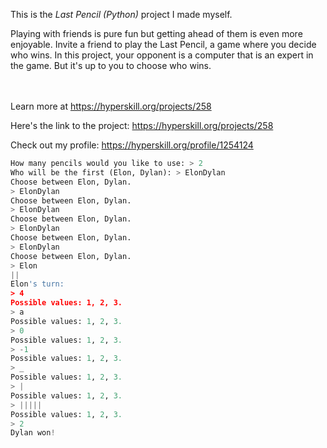 This is the *Last Pencil (Python)* project I made myself.


<p>Playing with friends is pure fun but getting ahead of them is even more enjoyable. Invite a friend to play the Last Pencil, a game where you decide who wins. In this project, your opponent is a computer that is an expert in the game. But it's up to you to choose who wins.</p><br/><br/>Learn more at <a href="https://hyperskill.org/projects/258?utm_source=ide&utm_medium=ide&utm_campaign=ide&utm_content=project-card">https://hyperskill.org/projects/258</a>

Here's the link to the project: https://hyperskill.org/projects/258

Check out my profile: https://hyperskill.org/profile/1254124

```python
How many pencils would you like to use: > 2
Who will be the first (Elon, Dylan): > ElonDylan
Choose between Elon, Dylan.
> ElonDylan
Choose between Elon, Dylan.
> ElonDylan
Choose between Elon, Dylan.
> ElonDylan
Choose between Elon, Dylan.
> ElonDylan
Choose between Elon, Dylan.
> Elon
||
Elon's turn: 
> 4
Possible values: 1, 2, 3.
> a
Possible values: 1, 2, 3.
> 0
Possible values: 1, 2, 3.
> -1
Possible values: 1, 2, 3.
> _
Possible values: 1, 2, 3.
> |
Possible values: 1, 2, 3.
> |||||
Possible values: 1, 2, 3.
> 2
Dylan won!
```
